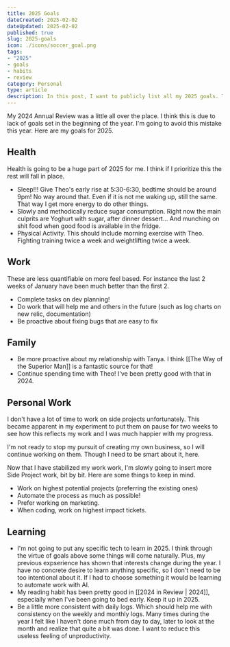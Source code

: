 ```yaml
---
title: 2025 Goals
dateCreated: 2025-02-02
dateUpdated: 2025-02-02
published: true
slug: 2025-goals
icon: ./icons/soccer_goal.png
tags:
- "2025"
- goals
- habits
- review
category: Personal
type: article
description: In this post, I want to publicly list all my 2025 goals. This will help keep me accountable and more structured. Though I doubt I will be consulting it often.
---
```


My 2024 Annual Review was a little all over the place. I think this is due to lack of goals set in the beginning of the year. I'm going to avoid this mistake this year. Here are my goals for 2025.


## Health

Health is going to be a huge part of 2025 for me. I think if I prioritize this the rest will fall in place.

- Sleep!!! Give Theo's early rise at 5:30-6:30, bedtime should be around 9pm! No way around that. Even if it is not me waking up, still the same. That way I get more energy to do other things.
- Slowly and methodically reduce sugar consumption. Right now the main culprits are Yoghurt with sugar, after dinner dessert... And munching on shit food when good food is available in the fridge.
- Physical Activity. This should include morning exercise with Theo. Fighting training twice a week and weightlifting twice a week.

## Work

These are less quantifiable on more feel based. For instance the last 2 weeks of January have been much better than the first 2.

- Complete tasks on dev planning!
- Do work that will help me and others in the future (such as log charts on new relic, documentation)
- Be proactive about fixing bugs that are easy to fix

## Family
- Be more proactive about my relationship with Tanya. I think [[The Way of the Superior Man]] is a fantastic source for that!
- Continue spending time with Theo! I've been pretty good with that in 2024.

## Personal Work

I don't have a lot of time to work on side projects unfortunately. This became apparent in my experiment to put them on pause for two weeks to see how this reflects my work and I was much happier with my progress.

I'm not ready to stop my pursuit of creating my own business, so I will continue working on them. Though I need to be smart about it, here.

Now that I have stabilized my work work, I'm slowly going to insert more Side Project work, bit by bit. Here are some things to keep in mind.

- Work on highest potential projects (preferring the existing ones)
- Automate the process as much as possible!
- Prefer working on marketing.
- When coding, work on highest impact tickets.


## Learning

- I'm not going to put any specific tech to learn in 2025. I think through the virtue of goals above some things will come naturally. Plus, my previous expserience has shown that interests change during the year. I have no concrete desire to learn anything specific, so I don't need to be too intentional about it. If I had to choose something it would be learning to automate work with AI.
- My reading habit has been pretty good in [[2024 in Review | 2024]], especially when I've been going to bed early. Keep it up in 2025.
- Be a little more consistent with daily logs. Which should help me with consistency on the weekly and monthly logs. Many times during the year I felt like I haven't done much from day to day, later to look at the month and realize that quite a bit was done. I want to reduce this useless feeling of unproductivity.
